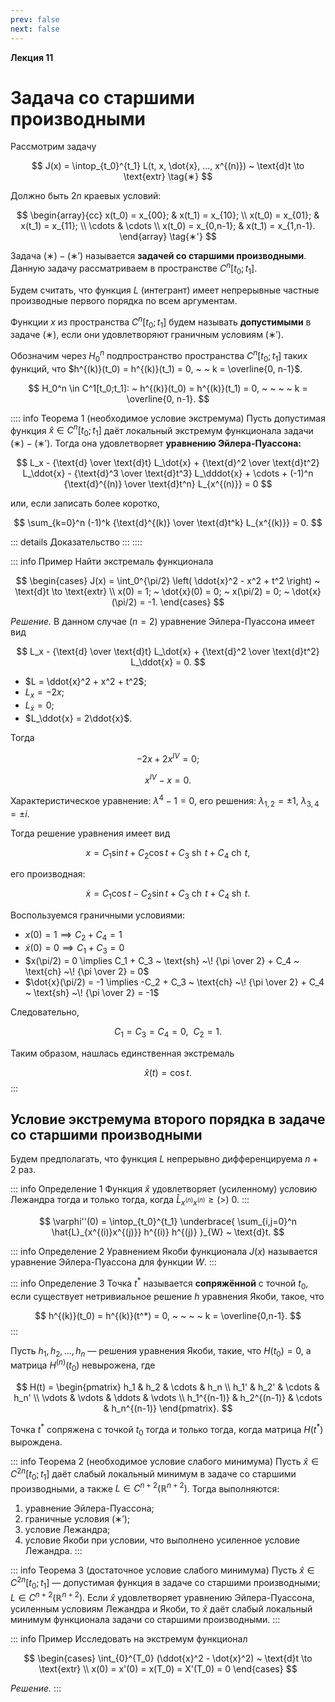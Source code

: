 ```yaml
---
prev: false
next: false
---
```


**Лекция 11**

# Задача со старшими производными

Рассмотрим задачу

$$
J(x) = \intop_{t_0}^{t_1} L(t, x, \dot{x}, ..., x^{(n)}) ~ \text{d}t \to \text{extr}
\tag{∗}
$$

Должно быть $2n$ краевых условий:

$$
\begin{array}{cc}
x(t_0) = x_{00}; & x(t_1) = x_{10}; \\
x(t_0) = x_{01}; & x(t_1) = x_{11}; \\
\cdots & \cdots \\
x(t_0) = x_{0,n-1}; & x(t_1) = x_{1,n-1}.
\end{array}
\tag{∗'}
$$

Задача $(∗)-(∗')$ называется **задачей со старшими производными**. Данную задачу рассматриваем в пространстве $C^n[t_0; t_1]$.

Будем считать, что функция $L$ (интегрант) имеет непрерывные частные производные первого порядка по всем аргументам.

Функции $x$ из пространства $C^n[t_0;t_1]$ будем называть **допустимыми** в задаче $(∗)$, если они удовлетворяют граничным условиям $(∗')$.

Обозначим через $H_0^n$ подпространство пространства $C^n[t_0;t_1]$ таких функций, что $h^{(k)}(t_0) = h^{(k)}(t_1) = 0, ~ ~ k = \overline{0, n-1}$.

$$
H_0^n \in C^1[t_0;t_1]: ~ h^{(k)}(t_0) = h^{(k)}(t_1) = 0, ~ ~ ~ ~ k = \overline{0, n-1}.
$$

:::: info Теорема 1 (необходимое условие экстремума)
Пусть допустимая функция $\hat{x} \in C^n[t_0;t_1]$ даёт локальный экстремум функционала задачи $(∗)-(∗')$. Тогда она удовлетворяет **уравнению Эйлера-Пуассона:**

$$
L_x - {\text{d} \over \text{d}t} L_\dot{x} + {\text{d}^2 \over \text{d}t^2} L_\ddot{x} - {\text{d}^3 \over \text{d}t^3} L_\dddot{x} + \cdots +
(-1)^n {\text{d}^{(n)} \over \text{d}t^n} L_{x^{(n)}} = 0
$$

или, если записать более коротко,

$$
\sum_{k=0}^n (-1)^k {\text{d}^{(k)} \over \text{d}t^k} L_{x^{(k)}} = 0.
$$

::: details Доказательство
:::
::::

::: info Пример
Найти экстремаль функционала

$$
\begin{cases}
J(x) = \int_0^{\pi/2} \left( \ddot{x}^2 - x^2 + t^2 \right) ~ \text{d}t \to \text{extr} \\
x(0) = 1; ~ \dot{x}(0) = 0; ~ x(\pi/2) = 0; ~ \dot{x}(\pi/2) = -1.
\end{cases}
$$

*Решение.* В данном случае ($n = 2$) уравнение Эйлера-Пуассона имеет вид

$$
L_x - {\text{d} \over \text{d}t} L_\dot{x} + {\text{d}^2 \over \text{d}t^2} L_\ddot{x} = 0.
$$

* $L = \ddot{x}^2 + x^2 + t^2$;
* $L_x = -2x$;
* $L_\dot{x} = 0$;
* $L_\ddot{x} = 2\ddot{x}$.

Тогда

$$
-2x + 2x^{IV} = 0;
$$

$$
x^{IV} - x = 0.
$$

Характеристическое уравнение: $\lambda^4 - 1 = 0$, его решения: $\lambda_{1,2} = \pm 1$, $\lambda_{3,4} = \pm i$.

Тогда решение уравнения имеет вид

$$
x = C_1 \sin t + C_2 \cos t + C_3 ~ \text{sh} ~\! t + C_4 ~ \text{ch} ~\! t,
$$

его производная:

$$
\dot{x} = C_1 \cos t - C_2 \sin t + C_3 ~ \text{ch} ~\! t + C_4 ~ \text{sh} ~\! t.
$$

Воспользуемся граничными условиями:

* $x(0) = 1 \implies C_2 + C_4 = 1$
* $\dot{x}(0) = 0 \implies C_1 + C_3 = 0$
* $x(\pi/2) = 0 \implies C_1 + C_3 ~ \text{sh} ~\! {\pi \over 2} + C_4 ~ \text{ch} ~\! {\pi \over 2} = 0$
* $\dot{x}(\pi/2) = -1 \implies -C_2 + C_3 ~ \text{ch} ~\! {\pi \over 2} + C_4 ~ \text{sh} ~\! {\pi \over 2} = -1$

Следовательно,

$$
C_1 = C_3 = C_4 = 0, ~ ~ C_2 = 1.
$$

Таким образом, нашлась единственная экстремаль

$$
\hat{x}(t) = \cos t.
$$
:::

## Условие экстремума второго порядка в задаче со старшими производными

Будем предполагать, что функция $L$ непрерывно дифференцируема $n + 2$ раз.

::: info Определение 1
Функция $\hat{x}$ удовлетворяет (усиленному) условию Лежандра тогда и только тогда, когда $\hat{L}_{x^{(n)}x^{(n)}} \ge (>) ~ 0$.
:::

$$
\varphi''(0) = \intop_{t_0}^{t_1}
\underbrace{
    \sum_{i,j=0}^n \hat{L}_{x^{(i)}x^{(j)}} h^{(i)} h^{(j)}
}_{W} ~ \text{d}t.
$$

::: info Определение 2
Уравнением Якоби функционала $J(x)$ называется уравнение Эйлера-Пуассона для функции $W$.
:::

::: info Определение 3
Точка $t^*$ называется **сопряжённой** с точной $t_0$, если существует нетривиальное решение $h$ уравнения Якоби, такое, что

$$
h^{(k)}(t_0) = h^{(k)}(t^*) = 0, ~ ~ ~ ~ k = \overline{0,n-1}.
$$
:::

Пусть $h_1, h_2, ..., h_n$ — решения уравнения Якоби, такие, что $H(t_0) = 0$, а матрица $H^{(n)}(t_0)$ невырожена, где

$$
H(t) = \begin{pmatrix}
    h_1 & h_2 & \cdots & h_n \\
    h_1' & h_2' & \cdots & h_n' \\
    \vdots & \vdots & \ddots & \vdots \\
    h_1^{(n-1)} & h_2^{(n-1)} & \cdots & h_n^{(n-1)}
\end{pmatrix}.
$$

Точка $t^*$ сопряжена с точкой $t_0$ тогда и только тогда, когда матрица $H(t^*)$ вырождена.

::: info Теорема 2 (необходимое условие слабого минимума)
Пусть $\hat{x} \in C^{2n}[t_0; t_1]$ даёт слабый локальный минимум в задаче со старшими производными, а также $L \in C^{n+2}(\mathbb{R}^{n+2})$. Тогда выполняются:
1. уравнение Эйлера-Пуассона;
2. граничные условия $(∗')$;
3. условие Лежандра;
4. условие Якоби при условии, что выполнено усиленное условие Лежандра.
:::

::: info Теорема 3 (достаточное условие слабого минимума)
Пусть $\hat{x} \in C^{2n}[t_0;t_1]$ — допустимая функция в задаче со старшими производными; $L \in C^{n+2}(\mathbb{R}^{n+2})$. Если $\hat{x}$ удовлетворяет уравнению Эйлера-Пуассона, усиленным условиям Лежандра и Якоби, то $\hat{x}$ даёт слабый локальный минимум функционала задачи со старшими производными.
:::

::: info Пример
Исследовать на экстремум функционал

$$
\begin{cases}
\int_{0}^{T_0} (\ddot{x}^2 - \dot{x}^2) ~ \text{d}t \to \text{extr} \\
x(0) = x'(0) = x(T_0) = X'(T_0) = 0
\end{cases}
$$

*Решение.*
:::